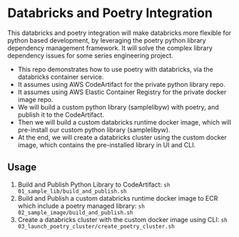 # Databricks and Poetry Integration

This databricks and poetry integration will make databricks more flexible for python based development, by leveraging the poetry python library dependency management framework. It will solve the complex library dependency issues for some series engineering project.

* This repo demonstrates how to use poetry with databricks, via the databricks container service.
* It assumes using AWS CodeArtifact for the private python library repo.
* It assumes using AWS Elastic Container Registry for the private docker image repo.
* We will build a custom python library (samplelibyw) with poetry, and publish it to the CodeArtifact.
* Then we will build a custom databricks runtime docker image, which will pre-install our custom python library (samplelibyw).
* At the end, we will create a databricks cluster using the custom docker image, which contains the pre-installed library in UI and CLI.

## Usage

1) Build and Publish Python Library to CodeArtifact: `sh 01_sample_lib/build_and_publish.sh`
2) Build and Publish a custom databricks runtime docker image to ECR which include a poetry managed library: `sh 02_sample_image/build_and_publish.sh`
3) Create a databricks cluster with the custom docker image using CLI: `sh 03_launch_poetry_cluster/create_poetry_cluster.sh` 
